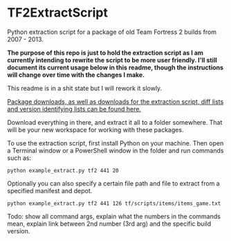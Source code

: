 # TF2ExtractScript
Python extraction script for a package of old Team Fortress 2 builds from 2007 - 2013.

**The purpose of this repo is just to hold the extraction script as I am currently intending to rewrite the script to be more user friendly. I'll still document its current usage below in this readme, though the instructions will change over time with the changes I make.**

This readme is in a shit state but I will rework it slowly.

[Package downloads, as well as downloads for the extraction script, diff lists and version identifying lists can be found here.](https://drive.google.com/drive/folders/1GsAevCvOEIL3Mfkwz4IsZXUII92wBQjT)

Download everything in there, and extract it all to a folder somewhere. That will be your new workspace for working with these packages.

To use the extraction script, first install Python on your machine. Then open a Terminal window or a PowerShell window in the folder and run commands such as:

`python example_extract.py tf2 441 20`

Optionally you can also specify a certain file path and file to extract from a specified manifest and depot.

`python example_extract.py tf2 441 126 tf/scripts/items/items_game.txt`

Todo: show all command args, explain what the numbers in the commands mean, explain link between 2nd number (3rd arg) and the specific build version.

